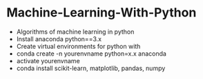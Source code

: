# Machine-Learning-With-Python
- Algorithms of machine learning in python 
- Install anaconda python==3.x
- Create virtual environments for python with 
- conda create -n yourenvname python=x.x anaconda
- activate yourenvname
- conda install scikit-learn, matplotlib, pandas, numpy            
